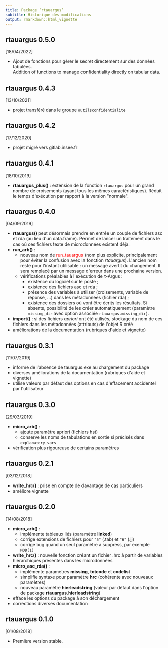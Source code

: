 ```yaml
---
title: Package ‘rtauargus’
subtitle: Historique des modifications
output: rmarkdown::html_vignette
---
```


## rtauargus 0.5.0

[18/04/2022]

* Ajout de fonctions pour gérer le secret directement sur des données tabulées.  
Addition of functions to manage confidentiality directly on tabular data.

## rtauargus 0.4.3

[13/10/2021]

* projet transféré dans le groupe `outilsconfidentialite`

## rtauargus 0.4.2

[17/12/2020]

* projet migré vers gitlab.insee.fr

## rtauargus 0.4.1

[18/10/2019]

* **rtauargus_plus()** : extension de la fonction `rtauargus` pour un grand
  nombre de croisements (ayant tous les mêmes caractéristiques). Réduit le temps
  d'exécution par rapport à la version "normale".

## rtauargus 0.4.0

[04/09/2019]

* **rtauargus()** peut désormais prendre en entrée un couple de fichiers asc et
  rda (au lieu d'un data.frame). Permet de lancer un traitement dans le cas
  où ces fichiers texte de microdonnées existent déjà.
* **run_arb()** :
    - nouveau nom de <font color="red">run_tauargus</font> (nom plus explicite,
      principalement pour éviter la confusion avec la fonction _rtauargus_).
      L'ancien nom reste pour l'instant utilisable : un message avertit du
      changement. Il sera remplacé par un message d'erreur dans une prochaine
      version.
    - vérifications préalables à l'exécution de &tau;-Argus :
        * existence du logiciel sur le poste ;
        * existence des fichiers asc et rda ;
        * présence des variables à utiliser (croisements, variable de réponse, 
          ...) dans les métadonnées (fichier rda) ;
        * existence des dossiers où vont être écrits les résultats. Si absents,
          possibilité de les créer automatiquement (paramètre `missing_dir` avec 
          option associée `rtauargus.missing_dir`).
* **import()** : si des fichiers _apriori_ ont été utilisés, stockage du nom de
  ces fichiers dans les métadonnées (attributs) de l'objet R créé
* améliorations de la documentation (rubriques d'aide et vignette)

## rtauargus 0.3.1

[11/07/2019]

* informe de l'absence de tauargus.exe au chargement du package
* diverses améliorations de la documentation (rubriques d'aide et vignette)
* utilise valeurs par défaut des options en cas d'effacement accidentel par
  l'utilisateur

## rtauargus 0.3.0

[29/03/2019]

* **micro_arb()** :
    - ajoute paramètre apriori (fichiers hst)
    - conserve les noms de tabulations en sortie si précisés dans
      `explanatory_vars`
* vérification plus rigoureuse de certains paramètres

## rtauargus 0.2.1

[03/12/2018]

* **write_hrc()** : prise en compte de davantage de cas particuliers
* améliore vignette

## rtauargus 0.2.0

[14/08/2018]

* **micro_arb()** :
    - implémente tableaux liés (paramètre **linked**)
    - corrige extensions de fichiers pour `"5"` (.tab) et `"6"` (.jj)
    - corrige bug quand un seul paramètre à suppress, par exemple `MOD(1)`
* **write_hrc()** : nouvelle fonction  créant un fichier .hrc à partir de 
  variables hiérarchiques présentes dans les microdonnées 
* **micro_asc_rda()** :
    - implémente paramètres **missing**, **totcode** et **codelist**
    - simplifie syntaxe pour paramètre **hrc** (cohérente avec nouveaux
      paramètres)
    - nouveau paramètre **hierleadstring** (valeur par défaut dans l'option de
      package **rtauargus.hierleadstring**)
* efface les options du package à son déchargement
* corrections diverses documentation

## rtauargus 0.1.0

[01/08/2018]

* Première version stable.
